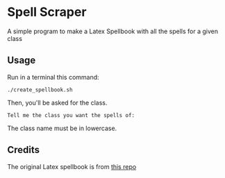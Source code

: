 # Spell Scraper

A simple program to make a Latex Spellbook with all the spells for a given class

## Usage

Run in a terminal this command:

```
./create_spellbook.sh
```

Then, you'll be asked for the class.

```
Tell me the class you want the spells of:
```

The class name must be in lowercase.


## Credits

The original Latex spellbook is from [this repo](https://github.com/mxre/dnd_spellbook_5e)

